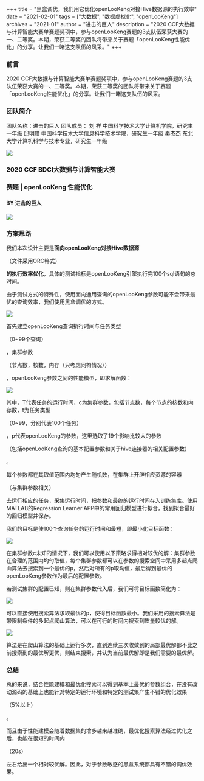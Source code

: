 +++
title = "黑盒调优，我们用它优化openLooKeng对接Hive数据源的执行效率"
date = "2021-02-01"
tags = ["大数据", "数据虚拟化", "openLooKeng"]
archives = "2021-01"
author = "进击的巨人"
description = "2020 CCF大数据与计算智能大赛单赛题奖项中，参与openLooKeng赛题的3支队伍荣获大赛的一、二等奖。本期，荣获二等奖的团队将带来关于赛题「openLooKeng性能优化」的分享。让我们一睹这支队伍的风采。"
+++


### 前言

2020 CCF大数据与计算智能大赛单赛题奖项中，参与openLooKeng赛题的3支队伍荣获大赛的一、二等奖。本期，荣获二等奖的团队将带来关于赛题「openLooKeng性能优化」的分享。让我们一睹这支队伍的风采。

### 团队简介

团队名称：进击的巨人
团队成员：
刘  祥  中国科学技术大学计算机学院，研究生一年级
邱明璞  中国科学技术大学信息科学技术学院，研究生一年级
秦杰杰  东北大学计算机科学与技术专业，研究生一年级

<img src="/zh-cn/blog/2020-ccf-bdci-02/2021-02-01-ccf-01.jpg" >

### 2020 CCF BDCI大数据与计算智能大赛

### 赛题 | openLooKeng 性能优化

#### BY 进击的巨人

<img src="/zh-cn/blog/2020-ccf-bdci-02/2021-02-01-ccf-02.jpg" >

### 方案思路

我们本次设计主要是<strong>面向openLooKeng对接Hive数据源</strong><p class="gray">（文件采用ORC格式）</p><strong>的执行效率优化</strong>，具体的测试指标是openLooKeng引擎执行完100个sql语句的总时间。

由于测试方式的特殊性，使用面向通用查询的openLooKeng参数可能不会带来最优的查询效率，我们使用黑盒调优的方式。

<img src="/zh-cn/blog/2020-ccf-bdci-02/2021-02-01-ccf-03.jpg" >

首先建立openLooKeng查询执行时间与任务类型<p class="gray">（0~99个查询）</p>，集群参数<p class="gray">（节点数，核数，内存（只考虑同构情况））</p>，openLooKeng参数之间的性能模型，即求解函数：

<img src="/zh-cn/blog/2020-ccf-bdci-02/2021-02-01-ccf-04.jpg" >

其中，T代表任务的运行时间，c为集群参数，包括节点数，每个节点的核数和内存数，t为任务类型<p class="gray">（0~99，分别代表100个任务）</p>，p代表openLooKeng的参数，这里选取了19个影响比较大的参数<p class="gray">（包括openLooKeng查询的基本配置参数和关于hive连接器的相关配置参数）</p>。

每个参数都在其取值范围内均匀产生随机数，在集群上开辟相应资源的容器<p class="gray">（与集群参数相关）</p>去运行相应的任务，采集运行时间，把参数和最终的运行时间存入训练集库。使用MATLAB的Regression Learner APP中的常用回归模型进行拟合，找到拟合最好的回归模型并保存。

我们的目标是使100个查询任务的运行时间和最短，即最小化目标函数：

<img src="/zh-cn/blog/2020-ccf-bdci-02/2021-02-01-ccf-05.jpg" >

在集群参数c未知的情况下，我们可以使用以下策略求得相对较优的解：集群参数在合理的范围内均匀取值，每个集群参数都可以在参数的搜索空间中采用多起点爬山算法去搜索到一个最优的p，然后对所有的p取均值，最后得到最优的openLooKeng参数作为最后的配置参数。

若测试集群的配置已知，则在集群参数代入后，我们可将目标函数简化为：

<img src="/zh-cn/blog/2020-ccf-bdci-02/2021-02-01-ccf-06.jpg" >

可以直接使用搜索算法求取最优的p，使得目标函数最小。我们采用的搜索算法是带限制条件的多起点爬山算法，可以在可行的时间内搜索到质量较优的解。

<img src="/zh-cn/blog/2020-ccf-bdci-02/2021-02-01-ccf-07.jpg" >

算法是在爬山算法的基础上运行多次，直到连续三次收敛到的局部最优解都不比之前搜索到的最优解更优，则结束搜索，并认为当前最优解即是我们需要的最优解。

### 总结

总的来说，结合性能建模和最优化搜索可以得到基本上最优的参数组合，在没有改动源码的基础上也能针对特定的运行环境和特定的测试集产生不错的优化效果<p class="gray">（5%以上）</p>。

而且由于性能建模会随着数据集的增多越来越准确，最优化搜索算法经过优化之后，也能在很短的时间内<p class="gray">（20s）</p>左右给出一个相对较优解。因此，对于参数敏感的黑盒系统都具有不错的调优效果。


